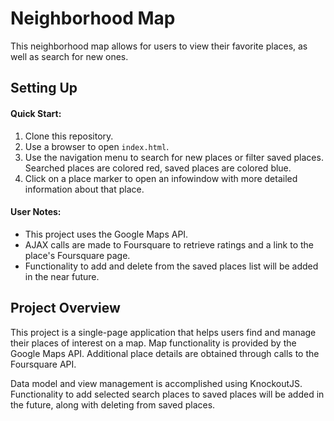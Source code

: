 # Neighborhood Map

This neighborhood map allows for users to view their favorite places, as well as search for new ones.

## Setting Up

#### Quick Start:
1. Clone this repository.
2. Use a browser to open `index.html`.
3. Use the navigation menu to search for new places or filter saved places. Searched places are colored red, saved places are colored blue.
4.  Click on a place marker to open an infowindow with more detailed information about that place.

#### User Notes:

- This project uses the Google Maps API.
- AJAX calls are made to Foursquare to retrieve ratings and a link to the place's Foursquare page.
- Functionality to add and delete from the saved places list will be added in the near future.

## Project Overview

This project is a single-page application that helps users find and manage their places of interest on a map. Map functionality is provided by the Google Maps API. Additional place details are obtained through calls to the Foursquare API.

Data model and view management is accomplished using KnockoutJS. Functionality to add selected search places to saved places will be added in the future, along with deleting from saved places.
